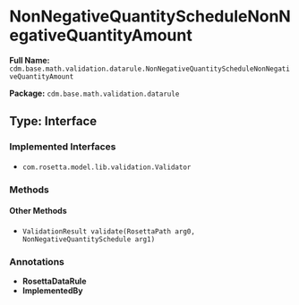 # NonNegativeQuantityScheduleNonNegativeQuantityAmount

**Full Name:** `cdm.base.math.validation.datarule.NonNegativeQuantityScheduleNonNegativeQuantityAmount`

**Package:** `cdm.base.math.validation.datarule`

## Type: Interface

### Implemented Interfaces

- `com.rosetta.model.lib.validation.Validator`

### Methods

#### Other Methods

- `ValidationResult validate(RosettaPath arg0, NonNegativeQuantitySchedule arg1)`

### Annotations

- **RosettaDataRule**
- **ImplementedBy**

